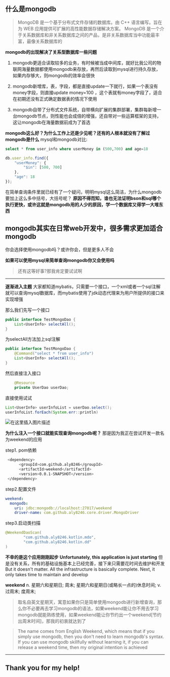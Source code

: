 ## 什么是mongodb
> MongoDB 是一个基于分布式文件存储的数据库。由 C++ 语言编写。旨在为 WEB 应用提供可扩展的高性能数据存储解决方案。
> MongoDB 是一个介于关系数据库和非关系数据库之间的产品，是非关系数据库当中功能最丰富，最像关系数据库的

**mongodb的出现解决了关系型数据库一些问题**
1. mongodb更适合读取较多的业务，有时候被当成中间库，就好比我公司的物联网海量数据都使用mongodb来存放，再然后读取到mysql进行持久存放，如果内存够大，则mongodb的效率会很快

2. mongodb新增库，表，字段，都是直接update一下就行，如果一个表没有money字段，则直接update money=100 ，这个表就有money字段了，适合在初期还没有正式确定数据表的情况下使用

3. mongodb自带了分布式文件系统，自带横向扩展的集群部署，集群每新增一台mongodb节点，则性能也会成倍的增强，还自带对一些运算框架的支持，这让mongodb在海量数据前成为了首选

**mongodb这么好？为什么工作上还是少见呢？还有的人根本就没有了解过mongodb是什么**
mysql和mongodb对比:

```sql
select * from user_info where userMoney in (500,700) and age=18
```

```javascript
db.user_info.find({
    "userMoney": {
        "$in": [500, 700]
    },
    "age": 18
});
```

在简单查询条件里就已经有了一个疑问，明明mysql这么简洁，为什么mongodb要加上这么多中括号，大括号呢？
**原因不得而知，谁也无法证明bson和sql哪个执行更快，或许这就是mongodb用的人少的原因，学一个数据库又得学一大堆东西**

## mongodb其实在日常web开发中，很多需求更加适合mongodb
你会选择使用mongodb吗？或许你会，但是更多人不会

**如果可以使用mysql来简单查询mongodb你又会使用吗**

> 还有这等好事?那我肯定要试试啊

---


**逐渐进入主题**
大家都知道mybatis，只需要一个接口，一个xml或者一个sql注解就可以查询mysql数据库，而mybatis使用了jdk动态代理来为用户所提供的接口来实现增强

那么我们先写一个接口

```java
public interface TestMongoDao {
    List<UserInfo> selectAll();
}
```
为selectAll方法加上sql注解

```java
public interface TestMongoDao {
	@Command("select * from user_info")
    List<UserInfo> selectAll();
}
```


然后直接注入接口

```java
    @Resource
    private UserDao userDao;
```
直接使用试试

```java
List<UserInfo> userInfoList = userDao.select();
userInfoList.forEach(System.err::println)
```
![在这里插入图片描述](https://img-blog.csdnimg.cn/20191110123940153.png?x-oss-process=image/watermark,type_ZmFuZ3poZW5naGVpdGk,shadow_10,text_aHR0cHM6Ly9ibG9nLmNzZG4ubmV0L3FxXzM1NDI1MjQz,size_16,color_FFFFFF,t_70)

**为什么注入一个接口就能实现查询mongodb呢？**
那是因为我正在尝试开发一款名为weekend的应用


step1. pom依赖
```bash
 <dependency>
      <groupId>com.github.aly8246</groupId>
      <artifactId>weekend</artifactId>
      <version>0.0.1-SNAPSHOT</version>
 </dependency>
```
step2.配置文件
```yaml
weekend:
  mongodb:
    uri: jdbc:mongodb://localhost:27017/weekend
    driver-name: com.github.aly8246.core.driver.MongoDriver
```
step3.启动类扫描

```kotlin
@WeekendDaoScan(
        "com.github.aly8246.kotlin.mdo",
        "com.github.aly8246.kotlin.dd"
)
```


**不幸的是这个应用刚刚起步**
**Unfortunately, this application is just starting**
但是没有关系，所有的基础设施基本上已经完善，接下来只需要花时间去维护和开发
But it doesn't matter. All the infrastructure is basically complete. Next, it only takes time to maintain and develop


**weekend**
n. 	星期六和星期日; 周末; 星期六和星期日(或略长一点的)休息时间;
v. 	过周末; 度周末;

> 取名自英文星期天，寓意如果你只是简单使用mongodb进行新增查询，那么你不必要再去学习mongodb的语法，如果weekend能让你不用去学习mongodb就能熟练使用，如果weekend能让你节约出一个weekend[节约出周末时间]，那我的初衷就达到了


> The name comes from English Weekend, which means that if you simply use mongodb, then you don't need to learn mongodb's syntax. If you can use mongodb skillfully without learning it, if you can release a weekend time, then my original intention is achieved

---
## Thank you for my help!

